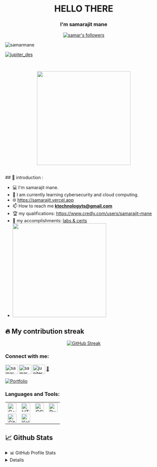 


<h1 align = "center"> HELLO THERE </h2>
<h3 align = "center"> I'm samarajit mane </h2>
<p align="center">
<a href="https://github.com/notsamarajit"><img alt="samar's followers" title="Follow me on Github" src="https://img.shields.io/github/followers/notsamarajit?color=236ad3&style=for-the-badge&logo=github&label=Follow"/></a>
<br>
<p align="left"> <img src="https://komarev.com/ghpvc/?username=notsamarajit&label=Profile%20views&color=0e75b6&style=flat" alt="samarmane" /> </p>
<p align="left"> <a href="https://twitter.com/jupiter_des" target="blank"><img src="https://img.shields.io/twitter/follow/jupiter_des?logo=twitter&style=for-the-badge" alt="jupiter_des" /></a> </p>
</p>

<br>
    <p align ="center">
      <img src="https://media.giphy.com/media/3oEjHWpiVIOGXT5l9m/giphy.gif" width="300">
    </p>
<br>
## 📖 introduction :

- 💻 I'm samarajit mane.
- 🤖 I am currently learning cybersecurity and cloud computing. 
- 🌐 https://samarajit.vercel.app
- 📫 How to reach me **ktechnologyts@gmail.com**
- 🏆 my qualifications: https://www.credly.com/users/samarajit-mane
- 📱 my accomplishments: [labs & certs]()
- <img src="https://cyberdefenders-storage.s3.me-central-1.amazonaws.com/profile-badges/notsamarajit.png" width="300" />
## 🔥 My contribution streak

<p align="center">
  <a href="https://streak-stats.demolab.com/?user=notsamarajit&theme=dark">
    <img src="https://streak-stats.demolab.com/?user=notsamarajit&theme=dark" alt="GitHub Streak" />
  </a>
</p>

<h3 align="left">Connect with me:</h3>
<p align="left">
<a href="https://twitter.com/jupiter_des" target="blank"><img align="center" src="https://raw.githubusercontent.com/rahuldkjain/github-profile-readme-generator/master/src/images/icons/Social/twitter.svg" alt="samarmane" height="30" width="40" /></a>
<a href="https://linkedin.com/in/samarajit01" target="blank"><img align="center" src="https://raw.githubusercontent.com/rahuldkjain/github-profile-readme-generator/master/src/images/icons/Social/linked-in-alt.svg" alt="samarmane" height="30" width="40" /></a>
<a href="https://instagram.com/jupiter.des" target="blank"><img align="center" src="https://raw.githubusercontent.com/rahuldkjain/github-profile-readme-generator/master/src/images/icons/Social/instagram.svg" alt="jupiter.des" height="30" width="40" /></a>
<a href="https://www.credly.com/users/samarajit-mane" target="blank">📀</a>
</p>

<p align="left">
  <a href="https://github.com/notsamarajit=repositories"><img alt="Portfolio" title="Portfolio" src="https://img.shields.io/badge/-More%20Repos-black?style=for-the-badge&logo=addthis&logoColor=white"/></a>
</p>

<h3 align="left">Languages and Tools:</h3>
<table>
  <tbody>
      <tr>
          <td><a href="#"><img alt="C++" title="C++" height="28px"
                      src="https://skillicons.dev/icons?i=cpp" /></a>
          </td>
          <td><a href="#"><img alt="HTML5" title="HTML5" height="28px"
                      src="https://skillicons.dev/icons?i=html" /></a>
          </td>
          <td><a href="#"><img alt="GCP" title="GCP" height="28px"
                      src="https://skillicons.dev/icons?i=gcp" /></a>
          </td>
          <td><a href="#"><img alt="Python" title="Python" height="28px"
                      src="https://skillicons.dev/icons?i=py" /></a>
          </td>
      </tr>
      <tr>
          <td><a href="#"><img alt="Git" title="Git" height="28px"
                      src="https://skillicons.dev/icons?i=git" /></a>
          </td>
         <td><a href="#"><img alt="Kali-linux" title="Kali-linux" height="28px"
                      src="https://skillicons.dev/icons?i=kali" /></a>
          </td>

  </td>
      </tr>
  </tbody>

</table>


## 📈 Github Stats

<details>
  <summary>📊 GitHub Profile Stats</summary>
  <br/>
  <a href="https://github.com/notsamarajit/github-readme-stats"><p>&nbsp;<img src="https://github-readme-stats.vercel.app/api?username=notsamarajit&show_icons=true&theme=radical" alt="sanjanabharath" /></p>
</details>

<details> 
  <summary>💻 Most used languages</summary>
  <br/>
  <a href="https://github.com/notsamarajit/github-readme-stats"><img alt="samar's Top Languages" src="https://github-readme-stats.vercel.app/api/top-langs/?username=notsamarajit&langs_count=10&layout=compact#" /></a>
  <br/>
  <b>Note:</b> This chart is only a metric of which languages my public code on GitHub consists of and does not reflect my experience or skill level.
</details>
